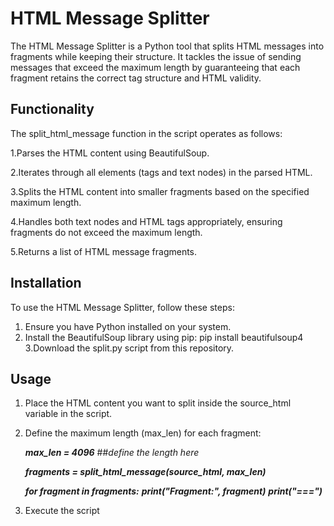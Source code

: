 
# HTML Message Splitter

The HTML Message Splitter is a Python tool that splits HTML messages into fragments while keeping their structure.
It tackles the issue of sending messages that exceed the maximum length by guaranteeing that each fragment retains the correct tag structure and HTML validity.

## Functionality

The split_html_message function in the script operates as follows:

1.Parses the HTML content using BeautifulSoup.

2.Iterates through all elements (tags and text nodes) in the parsed HTML.

3.Splits the HTML content into smaller fragments based on the specified maximum length.

4.Handles both text nodes and HTML tags appropriately, ensuring fragments do not exceed the maximum length.

5.Returns a list of HTML message fragments.


## Installation

To use the HTML Message Splitter, follow these steps:

1. Ensure you have Python installed on your system.
2. Install the BeautifulSoup library using pip:
   pip install beautifulsoup4
3.Download the split.py script from this repository.

## Usage

1. Place the HTML content you want to split inside the source_html variable in the script.
2. Define the maximum length (max_len) for each fragment:

   ***max_len = 4096***  ##*define the length here*

   ***fragments = split_html_message(source_html, max_len)***

    ***for fragment in fragments:***
        ***print("Fragment:", fragment)***
        ***print("===")***

   
3. Execute the script
